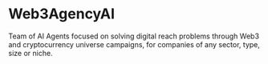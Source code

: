 # Web3AgencyAI
Team of AI Agents focused on solving digital reach problems through Web3 and cryptocurrency universe campaigns, for companies of any sector, type, size or niche.
